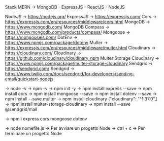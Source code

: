 Stack MERN -> MongoDB - ExpressJS - ReactJS - NodeJS

NodeJS -> https://nodejs.org/
ExpressJS -> https://expressjs.com/
Cors -> https://expressjs.com/en/resources/middleware/cors.html
MongoDB -> https://www.mongodb.com/
MongoDB Compass -> https://www.mongodb.com/products/compass/
Mongoose -> https://mongoosejs.com/
DotEnv -> https://www.npmjs.com/package/dotenv
Multer -> https://expressjs.com/en/resources/middleware/multer.html
Cloudinary -> https://cloudinary.com/
Cloudinary -> https://github.com/cloudinary/cloudinary_npm
Multer Storage Cloudinary -> https://www.npmjs.com/package/multer-storage-cloudinary
Sendgrid -> https://sendgrid.com/
Sendgrid -> https://www.twilio.com/docs/sendgrid/for-developers/sending-email/quickstart-nodejs



-> node -v
-> npm -v
-> npm init -y
-> npm install express --save
-> npm install cors
-> npm install mongoose --save
-> npm install dotenv --save
-> npm install --save multer
-> npm install cloudinary ("cloudinary": "^1.37.0",)
-> npm install multer-storage-cloudinary
-> npm install --save @sendgrid/mail

-> npm i express cors mongoose dotenv

-> node nomefile.js -> Per avviare un progetto Node
-> ctrl + c -> Per terminare un progetto Node

